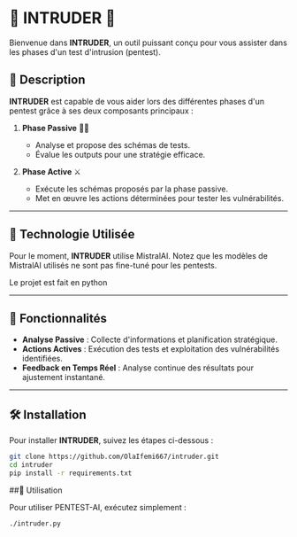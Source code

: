 # 🌟 INTRUDER 🌟

Bienvenue dans **INTRUDER**, un outil puissant conçu pour vous assister dans les phases d'un test d'intrusion (pentest). 

## 🚀 Description

**INTRUDER** est capable de vous aider lors des différentes phases d'un pentest grâce à ses deux composants principaux :

1. **Phase Passive** 🕵️‍♂️
    - Analyse et propose des schémas de tests.
    - Évalue les outputs pour une stratégie efficace.

2. **Phase Active** ⚔️
    - Exécute les schémas proposés par la phase passive.
    - Met en œuvre les actions déterminées pour tester les vulnérabilités.

---

## 🧠 Technologie Utilisée

Pour le moment, **INTRUDER** utilise MistralAI. Notez que les modèles de MistralAI utilisés ne sont pas  fine-tuné pour les pentests.

Le projet est fait en python

---

## 🎯 Fonctionnalités

- **Analyse Passive** : Collecte d'informations et planification stratégique.
- **Actions Actives** : Exécution des tests et exploitation des vulnérabilités identifiées.
- **Feedback en Temps Réel** : Analyse continue des résultats pour ajustement instantané.

---

## 🛠️ Installation

Pour installer **INTRUDER**, suivez les étapes ci-dessous :

```bash
git clone https://github.com/OlaIfemi667/intruder.git
cd intruder
pip install -r requirements.txt
```

##🔧 Utilisation

Pour utiliser PENTEST-AI, exécutez simplement :

```bash
./intruder.py
```
